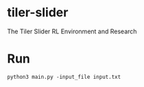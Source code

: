 # tiler-slider
The Tiler Slider RL Environment and Research

# Run
`python3 main.py -input_file input.txt`
